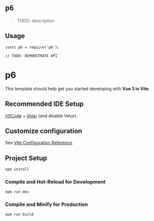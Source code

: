 # `p6`

> TODO: description

## Usage

```
const p6 = require('p6');

// TODO: DEMONSTRATE API
```
# p6

This template should help get you started developing with <b>Vue 3 in Vite</b>.

## Recommended IDE Setup

[VSCode](https://code.visualstudio.com/) + [Volar](https://marketplace.visualstudio.com/items?itemName=Vue.volar) (and disable Vetur).

## Customize configuration

See [Vite Configuration Reference](https://vitejs.dev/config/).

## Project Setup

```sh
npm install
```

### Compile and Hot-Reload for Development

```sh
npm run dev
```

### Compile and Minify for Production

```sh
npm run build
```
